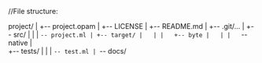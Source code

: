 
//File structure:

project/
|
+-- project.opam
|
+-- LICENSE
|
+-- README.md
|
+-- .git/...
|
+-- src/
|   |
|   `-- project.ml
|
+-- target/
|   |
|   +-- byte
|   |
|   `-- native
|   
+-- tests/
|   |
|   `-- test.ml
|
`-- docs/